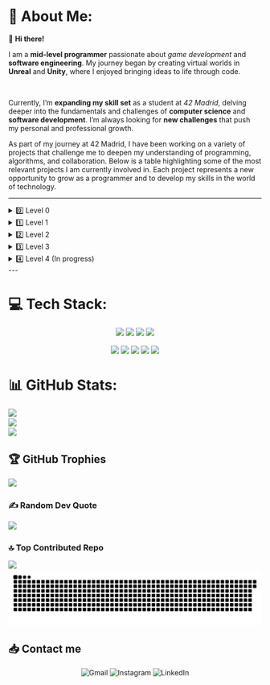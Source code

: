 # 💫 About Me:

👋 **Hi there!** 

I am a **mid-level programmer** passionate about _game development_ and **software engineering**. My journey began by creating virtual worlds in **Unreal** and **Unity**, where I enjoyed bringing ideas to life through code.

<br>

Currently, I’m **expanding my skill set** as a student at _42 Madrid_, delving deeper into the fundamentals and challenges of **computer science** and **software development**. I’m always looking for **new challenges** that push my personal and professional growth.

As part of my journey at 42 Madrid, I have been working on a variety of projects that challenge me to deepen my understanding of programming, algorithms, and collaboration. Below is a table highlighting some of the most relevant projects I am currently involved in. Each project represents a new opportunity to grow as a programmer and to develop my skills in the world of technology.

---

<details>
  <summary>0️⃣ Level 0</summary>

| Project              | Link                                                                | Score          | Status        |
|----------------------|---------------------------------------------------------------------|----------------|---------------|
| Libft 📚✨            | [View repository](https://github.com/jfercode/42-Cursus-Libft)      | 125/100 ✅⭐    | Completed ✅  |
  
</details>

<details>
  <summary>1️⃣ Level 1</summary>

| Project              | Link                                                                | Score          | Status        |
|----------------------|---------------------------------------------------------------------|----------------|---------------|
| Printf 🖨️            | [View repository](https://github.com/jfercode/42-Printf)            | 100/100 ✅     | Completed ✅  |
| Get Next Line 📜      | [View repository](https://github.com/jfercode/42-Get-Next-Line)     | 125/100 ✅⭐    | Completed ✅  |
| Born 2 Be Root 🖥️🔒  | —                                                                   | 125/100 ✅⭐    | Completed ✅  |
  
</details>

<details>
  <summary>2️⃣ Level 2</summary>

| Project              | Link                                                                | Score          | Status        |
|----------------------|---------------------------------------------------------------------|----------------|---------------|
| Push Swap 🔄          | [View repository](https://github.com/jfercode/42-Push-swap)         | 100/100 ✅     | Completed ✅  |
| Pipex 🚰              | [View repository](https://github.com/jfercode/42-Pipex)             | 125/100 ✅⭐    | Completed ✅  |
| Minitalk 📡           | [View repository](https://github.com/jfercode/42-Minitalk)          | 125/100 ✅⭐    | Completed ✅  |
| So Long 🎮🛤️         | [View repository](https://github.com/jfercode/42-So-Long)           | 125/125 ✅⭐    | Completed ✅  |

</details>

<details>
  <summary>3️⃣ Level 3</summary>

| Project              | Link                                                                | Score          | Status        |
|----------------------|---------------------------------------------------------------------|----------------|---------------|
| Philosophers 🍽️🧠    | [View repository](https://github.com/jfercode/42-Philosophers)      | 100/100 ✅     | Completed ✅  |
| Minishell 🚀🖥️📘      | [View repository](https://github.com/jfercode/42-Minishell)         | 100/100 ✅     | Completed ✅  |

</details>

<details>
  <summary>4️⃣ Level 4 (In progress)</summary>

| Project              | Link                                                                | Score          | Status         |
|----------------------|---------------------------------------------------------------------|----------------|----------------|
| CPP Module 00 🧩     | <!-- [Repository](https://github.com/jfercode/42-CPP-Module-00) --> 🚧🚧🚧   | —              | 🚧 In progress |
| CPP Module 01 🧠     | <!-- [Repository](https://github.com/jfercode/42-CPP-Module-01) --> 🚧🚧🚧   | —              | 🚧 In progress |
| CPP Module 02 ⚙️     | <!--[Repository](https://github.com/jfercode/42-CPP-Module-02) -->  🚧🚧🚧   | —              | 🚧 In progress |
| CPP Module 03 🔁     | <!-- [Repository](https://github.com/jfercode/42-CPP-Module-03) --> 🚧🚧🚧   | —              | 🚧 In progress |
| CPP Module 04 🎭     | <!-- [Repository](https://github.com/jfercode/42-CPP-Module-04) --> 🚧🚧🚧   | —              | 🚧 In progress |
| cub3D 🧱🕹️           | <!-- [Repository](https://github.com/jfercode/42-cub3D) -->         🚧🚧🚧   | —              | 🚧 In progress |

</details>
---


# 💻 Tech Stack:

<div align="center" style="text-decoration: none;">
  <img src="https://github.com/user-attachments/assets/de6b8aa5-189b-4b5c-9210-feb0396df206" width="100"/>
  <img src="https://github.com/user-attachments/assets/84099414-21b8-405f-9489-2c75b96cefab" width="100"/>
  <img src="https://github.com/user-attachments/assets/75b52b90-046d-4c33-9c75-df5aa4832e84" width="100"/>
  <img src="https://github.com/user-attachments/assets/c8c67d94-4db9-4a14-bc45-b9370fcd05fe" width="100"/>
<br>
<br>
  <img src="https://img.shields.io/badge/bash_script-%23121011.svg?style=for-the-badge&logo=gnu-bash&logoColor=white"/>
  <img src="https://img.shields.io/badge/git-%23F05033.svg?style=for-the-badge&logo=git&logoColor=white"/>
  <img src="https://img.shields.io/badge/github-%23121011.svg?style=for-the-badge&logo=github&logoColor=white"/>
  <img src="https://img.shields.io/badge/cisco-%23049fd9.svg?style=for-the-badge&logo=cisco&logoColor=black"/>
  <img src="https://img.shields.io/badge/markdown-%23000000.svg?style=for-the-badge&logo=markdown&logoColor=white"/>
</div>

# 📊 GitHub Stats:
![](https://github-readme-stats.vercel.app/api?username=jfercode&theme=dark&hide_border=false&include_all_commits=true&count_private=true)<br/>
![](https://github-readme-streak-stats.herokuapp.com/?user=jfercode&theme=dark&hide_border=false)
<br/>
![](https://github-readme-stats.vercel.app/api/top-langs/?username=jfercode&theme=dark&hide_border=false&include_all_commits=true&count_private=true&layout=compact)

## 🏆 GitHub Trophies

![](https://github-profile-trophy.vercel.app/?username=jfercode&theme=dark&no-frame=false&no-bg=false&margin-w=4)

### ✍️ Random Dev Quote

![](https://quotes-github-readme.vercel.app/api?type=horizontal&theme=dark)

### 🔝 Top Contributed Repo

![](https://github-contributor-stats.vercel.app/api?username=jfercode&limit=5&theme=dark&combine_all_yearly_contributions=true)
<br>
![snake gif](https://github.com/jfercode/jfercode/blob/output/github-snake-dark.svg)

## 📥 Contact me 

<div align="center" style="text-decoration: none;">
  <a href="mailto:jaferna2@student.42madrid.com" style="text-decoration: none;">
    <img src="https://img.shields.io/badge/Gmail-%23D14836.svg?style=for-the-badge&logo=gmail&logoColor=white" alt="Gmail"/>
  </a>
  <a href="https://instagram.com/jfernandez_47" style="text-decoration: none;">
    <img src="https://img.shields.io/badge/Instagram-%23E4405F.svg?style=for-the-badge&logo=Instagram&logoColor=white" alt="Instagram"/>
  </a>
  <a href="https://www.linkedin.com/in/javier-fern%C3%A1ndez-correa-068884200/" style="text-decoration: none;">
    <img src="https://img.shields.io/badge/LinkedIn-%230077B5.svg?style=for-the-badge&logo=linkedin&logoColor=white" alt="LinkedIn"/>
  </a>
</div>

<!-- Proudly created with GPRM ( https://gprm.itsvg.in ) -->
